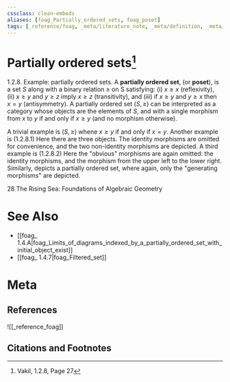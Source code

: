 ```yaml
---
cssclass: clean-embeds
aliases: [foag_Partially_ordered_sets, foag_poset]
tags: [_reference/foag, _meta/literature_note, _meta/definition, _meta/example]
---
```

# Partially ordered sets[^1]
1.2.8. Example: partially ordered sets. A **partially ordered set**, (or **poset**), is a set $S$ along with a binary relation $\geq$ on S satisfying:
(i) $x \geq x$ (reflexivity),
(ii) $x \geq y$ and $y \geq z$ imply $x \geq z$ (transitivity), and
(iii) if $x \geq y$ and $y \geq x$ then $x=y$ (antisymmetry).
A partially ordered set $(S, \geq)$ can be interpreted as a category whose objects are the elements of $S$, and with a single morphism from $x$ to $y$ if and only if $x \geq y$ (and no morphism otherwise).

A trivial example is $(S, \geq)$ whene $x \geq y$ if and only if $x=y .$ Another example is
$(1.2 .8 .1)$
Here there are three objects. The identity morphisms are omitted for convenience, and the two non-identity morphisms are depicted. A third example is
$(1.2 .8 .2)$
Here the "obvious" morphisms are again omitted: the identity morphisms, and the morphism from the upper left to the lower right. Similarly,
depicts a partially ordered set, where again, only the "generating morphisms" are depicted.

28
The Rising Sea: Foundations of Algebraic Geometry


# See Also
- [[foag_ 1.4.A|foag_Limits_of_diagrams_indexed_by_a_partially_ordered_set_with_initial_object_exist]]
- [[foag_ 1.4.7|foag_Filtered_set]]
# Meta
## References
![[_reference_foag]]


## Citations and Footnotes
[^1]: Vakil,  1.2.8, Page 27